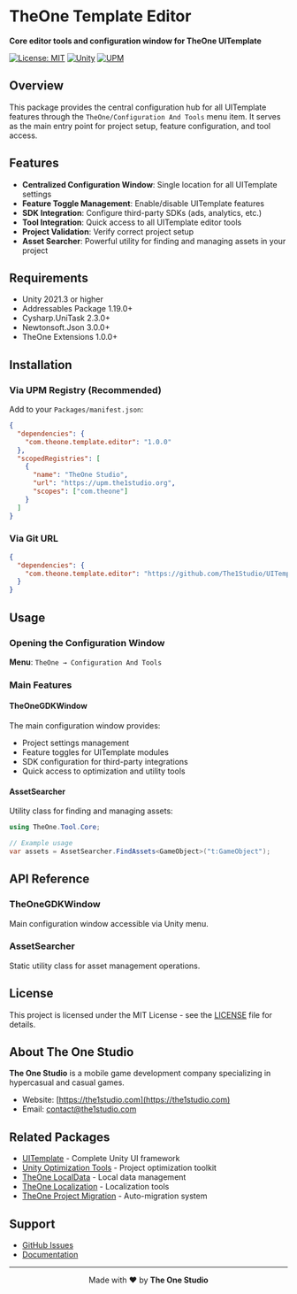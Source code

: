 # TheOne Template Editor

**Core editor tools and configuration window for TheOne UITemplate**

[![License: MIT](https://img.shields.io/badge/License-MIT-yellow.svg)](https://opensource.org/licenses/MIT)
[![Unity](https://img.shields.io/badge/Unity-2021.3%2B-blue.svg)](https://unity3d.com/get-unity/download)
[![UPM](https://img.shields.io/badge/UPM-Registry-green.svg)](https://upm.the1studio.org)

## Overview

This package provides the central configuration hub for all UITemplate features through the `TheOne/Configuration And Tools` menu item. It serves as the main entry point for project setup, feature configuration, and tool access.

## Features

- **Centralized Configuration Window**: Single location for all UITemplate settings
- **Feature Toggle Management**: Enable/disable UITemplate features
- **SDK Integration**: Configure third-party SDKs (ads, analytics, etc.)
- **Tool Integration**: Quick access to all UITemplate editor tools
- **Project Validation**: Verify correct project setup
- **Asset Searcher**: Powerful utility for finding and managing assets in your project

## Requirements

- Unity 2021.3 or higher
- Addressables Package 1.19.0+
- Cysharp.UniTask 2.3.0+
- Newtonsoft.Json 3.0.0+
- TheOne Extensions 1.0.0+

## Installation

### Via UPM Registry (Recommended)

Add to your `Packages/manifest.json`:

```json
{
  "dependencies": {
    "com.theone.template.editor": "1.0.0"
  },
  "scopedRegistries": [
    {
      "name": "TheOne Studio",
      "url": "https://upm.the1studio.org",
      "scopes": ["com.theone"]
    }
  ]
}
```

### Via Git URL

```json
{
  "dependencies": {
    "com.theone.template.editor": "https://github.com/The1Studio/UITemplateEditorCore.git"
  }
}
```

## Usage

### Opening the Configuration Window

**Menu**: `TheOne → Configuration And Tools`

### Main Features

#### TheOneGDKWindow

The main configuration window provides:
- Project settings management
- Feature toggles for UITemplate modules
- SDK configuration for third-party integrations
- Quick access to optimization and utility tools

#### AssetSearcher

Utility class for finding and managing assets:

```csharp
using TheOne.Tool.Core;

// Example usage
var assets = AssetSearcher.FindAssets<GameObject>("t:GameObject");
```

## API Reference

### TheOneGDKWindow

Main configuration window accessible via Unity menu.

### AssetSearcher

Static utility class for asset management operations.

## License

This project is licensed under the MIT License - see the [LICENSE](LICENSE) file for details.

## About The One Studio

**The One Studio** is a mobile game development company specializing in hypercasual and casual games.

- Website: [https://the1studio.com](https://the1studio.com)
- Email: contact@the1studio.com

## Related Packages

- [UITemplate](https://github.com/The1Studio/UITemplate) - Complete Unity UI framework
- [Unity Optimization Tools](https://github.com/The1Studio/UnityOptimizationTools) - Project optimization toolkit
- [TheOne LocalData](https://github.com/The1Studio/UITemplateLocalData) - Local data management
- [TheOne Localization](https://github.com/The1Studio/UITemplateLocalization) - Localization tools
- [TheOne Project Migration](https://github.com/The1Studio/UITemplateProjectMigration) - Auto-migration system

## Support

- [GitHub Issues](https://github.com/The1Studio/UITemplateEditorCore/issues)
- [Documentation](https://github.com/The1Studio/UITemplateEditorCore#readme)

---

<div align="center">

Made with ❤️ by **The One Studio**

</div>

